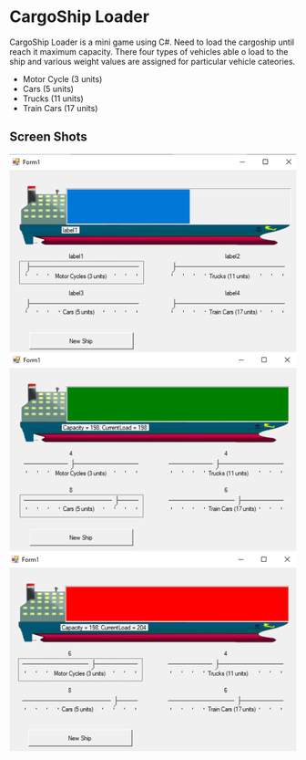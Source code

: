 # CargoShip Loader

CargoShip Loader is a mini game using C#. Need to load the cargoship until reach it maximum capacity. There four types of vehicles able o load to the ship and various weight values are assigned for particular vehicle cateories.
- Motor Cycle (3 units)
- Cars (5 units)
- Trucks (11 units)
- Train Cars (17 units)

## Screen Shots
<img src="ReadMe/img1.png" width="600" margin="0px auto"><br>
<img src="ReadMe/img2.png" width="600"><br>
<img src="ReadMe/img3.png" width="600"><br>
